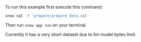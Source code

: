 To run this example first execute this command:
```bash
snow sql -f 'prepare/prepare_data.sql'
```

Then run `snow app run` on your terminal.

Currently it has a very short dataset due to llm model bytes limit.